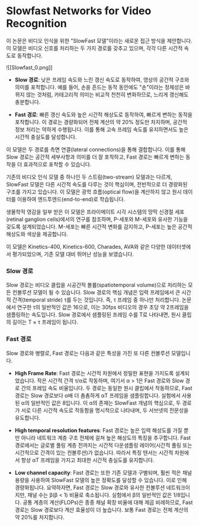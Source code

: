 # Slowfast Networks for Video Recognition

이 논문은 비디오 인식을 위한 "SlowFast 모델"이라는 새로운 접근 방식을 제안합니다. 이 모델은 비디오 신호를 처리하는 두 가지 경로를 갖추고 있으며, 각각 다른 시간적 속도로 동작합니다.

![[Slowfast_0.png]]

- **Slow 경로**: 낮은 프레임 속도와 느린 갱신 속도로 동작하여, 영상의 공간적 구조와 의미를 포착합니다. 예를 들어, 손을 흔드는 동작 동안에도 "손"이라는 정체성은 바뀌지 않는 것처럼, 카테고리적 의미는 비교적 천천히 변화하므로, 느리게 갱신해도 충분합니다.
    
- **Fast 경로**: 빠른 갱신 속도와 높은 시간적 해상도로 동작하여, 빠르게 변하는 동작을 포착합니다. 이 경로는 경량화되어 전체 계산의 약 20% 정도만 차지하며, 공간적 정보 처리는 약하게 수행됩니다. 이를 통해 고속 프레임 속도를 유지하면서도 높은 시간적 충실도를 달성합니다.
    

이 모델은 두 경로를 측면 연결(lateral connections)을 통해 결합합니다. 이를 통해 Slow 경로는 공간적 세부사항과 의미를 더 잘 포착하고, Fast 경로는 빠르게 변하는 동작을 더 효과적으로 포착할 수 있습니다.

기존의 비디오 인식 모델 중 하나인 두 스트림(two-stream) 모델과는 다르게, SlowFast 모델은 다른 시간적 속도를 다루는 것이 핵심이며, 전반적으로 더 경량화된 구조를 가지고 있습니다. 이 모델은 광학 흐름(optical flow)을 계산하지 않고 원시 데이터를 이용하여 엔드투엔드(end-to-end)로 학습됩니다.

생물학적 영감을 일부 받은 이 모델은 프라이메이트 시각 시스템의 망막 신경절 세포(retinal ganglion cells)에서의 연구를 참조하며, P-세포와 M-세포와 유사한 기능을 갖도록 설계되었습니다. M-세포는 빠른 시간적 변화를 감지하고, P-세포는 높은 공간적 해상도와 색상을 제공합니다.

이 모델은 Kinetics-400, Kinetics-600, Charades, AVA와 같은 다양한 데이터셋에서 평가되었으며, 기존 모델 대비 뛰어난 성능을 보였습니다.


### Slow 경로

Slow 경로는 비디오 클립을 시공간적 볼륨(spatiotemporal volume)으로 처리하는 모든 컨볼루션 모델이 될 수 있습니다. Slow 경로의 핵심 개념은 입력 프레임에서 큰 시간적 간격(temporal stride) τ를 두는 것입니다. 즉, τ 프레임 중 하나만 처리합니다. 논문에서 연구한 τ의 일반적인 값은 16으로, 이는 30fps 비디오의 경우 초당 약 2프레임을 샘플링하는 속도입니다. Slow 경로에서 샘플링된 프레임 수를 T로 나타내면, 원시 클립의 길이는 T × τ 프레임이 됩니다.

### Fast 경로

Slow 경로와 병렬로, Fast 경로는 다음과 같은 특성을 가진 또 다른 컨볼루션 모델입니다.

- **High Frame Rate**: Fast 경로는 시간적 차원에서 정밀한 표현을 가지도록 설계되었습니다. 작은 시간적 간격 τ/α로 작동하며, 여기서 α > 1은 Fast 경로와 Slow 경로 간의 프레임 속도 비율입니다. 두 경로는 동일한 원시 클립에서 작동하므로, Fast 경로는 Slow 경로보다 α배 더 촘촘하게 αT 프레임을 샘플링합니다. 실험에서 사용된 α의 일반적인 값은 8입니다. 이 α의 존재는 SlowFast 개념의 핵심으로, 두 경로가 서로 다른 시간적 속도로 작동함을 명시적으로 나타내며, 두 서브넷의 전문성을 유도합니다.
    
- **High temporal resolution features**: Fast 경로는 높은 입력 해상도를 가질 뿐만 아니라 네트워크 계층 구조 전체에 걸쳐 높은 해상도의 특징을 추구합니다. Fast 경로에서는 글로벌 풀링 계층 전까지는 시간적 다운샘플링 레이어(시간적 풀링 또는 시간적으로 간격이 있는 컨볼루션)가 없습니다. 따라서 특징 텐서는 시간적 차원에서 항상 αT 프레임을 가지고 최대한 시간적 충실도를 유지합니다.
    
- **Low channel capacity**: Fast 경로는 또한 기존 모델과 구별되며, 훨씬 적은 채널 용량을 사용하여 SlowFast 모델의 높은 정확도를 달성할 수 있습니다. 이로 인해 경량화됩니다. 요약하자면, Fast 경로는 Slow 경로와 유사한 컨볼루션 네트워크이지만, 채널 수는 β(β < 1) 비율로 축소됩니다. 실험에서 β의 일반적인 값은 1/8입니다. 공통 계층의 계산(FLOPs)은 종종 채널 확장 비율에 대해 제곱 비례하므로, Fast 경로는 Slow 경로보다 계산 효율성이 더 높습니다. 보통 Fast 경로는 전체 계산의 약 20%를 차지합니다.